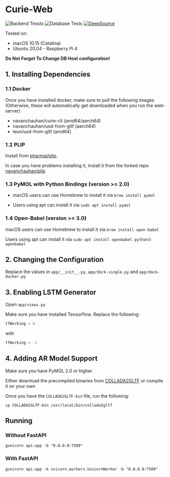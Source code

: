 # Curie-Web

![Backend Tessts](https://github.com/navanchauhan/Curie-Web/workflows/Test%20Backend/badge.svg)
![Database Tests](https://github.com/navanchauhan/Curie-Web/workflows/Test%20Database/badge.svg)
[![DeepSource](https://static.deepsource.io/deepsource-badge-dark-mini.svg)](https://deepsource.io/gh/navanchauhan/Curie-Web/?ref=repository-badge) 

Tested on: 
* macOS 10.15 (Catalina)
* Ubuntu 20.04 - Raspberry Pi 4

**Do Not Forget To Change DB Host configuration!**

## 1. Installing Dependencies

### 1.1 Docker

Once you have installed docker, make sure to pull the following images (Otherwise, these will automatically get downloaded when you run the web-server)

* navanchauhan/curie-cli (amd64/aarch64)
* navanchauhan/usd-from-gltf (aarch64)
* leon/usd-from-gltf (amd64)

### 1.2 PLIP

Install from [pharmai/plip](https://github.com/pharmai/plip). 

In case you have problems installing it, install it from the forked repo [navanchauhan/plip](https://github.com/navanchauhan/plip)

### 1.3 PyMOL with Python Bindings (version >= 2.0)

* macOS users can use Homebrew to install it via `brew install pymol`

* Users using apt can install it via `sudo apt install pymol`

### 1.4 Open-Babel (version >= 3.0)

macOS users can use Homebrew to install it via `brew install open-babel`

Users using apt can install it via `sudo apt install openbabel python3-openbabel`

## 2. Changing the Configuration

Replace the values in `app/__init__.py`, `app/dock-single.py` and `app/dock-docker.py`

## 3. Enabling LSTM Generator

Open `app/views.py`

Make sure you have installed Tensorflow. Replace the following:

```python
tfWorking = 0
```

with

```python
tfWorking = -1
```

## 4. Adding AR Model Support

Make sure you have PyMOL 2.0 or higher


Either download the precompiled binaries from  [COLLADA2GLTF](https://github.com/KhronosGroup/COLLADA2GLTF) or compile it on your own


Once you have the `COLLADA2GLTF-bin` file, run the following:

```
cp COLLADA2GLTF-bin /usr/local/bin/collada2gltf
```          

## Running 

### Without FastAPI

`gunicorn api:app -b "0.0.0.0:7589"`

### With FastAPI

`gunicorn api:app -k uvicorn.workers.UvicornWorker -b "0.0.0.0:7589"`